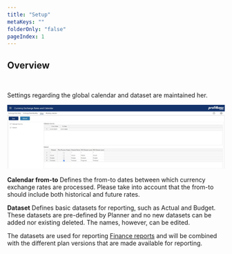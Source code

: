 ```yaml
---
title: "Setup"
metaKeys: ""
folderOnly: "false"
pageIndex: 1
---
```


## Overview

<br/>

Settings regarding the global calendar and dataset are maintained her.

![](img/setup.JPG)

**Calendar from-to**
Defines the from-to dates between which currency exchange rates are processed. Please take into account that the from-to should include both historical and future rates.

**Dataset**
Defines basic datasets for reporting, such as Actual and Budget. These datasets are pre-defined by Planner and no new datasets can be added nor existing deleted. The names, however, can be edited.

The datasets are used for reporting [Finance reports](../../financial-planning/finance-reports.md) and will be combined with the different plan versions that are made available for reporting.
